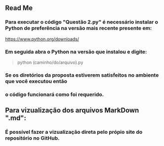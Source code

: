 ## Read Me

### Para executar o código "Questão 2.py" é necessário instalar o Python de preferência na versão mais recente presente em:
https://www.python.org/downloads/

### Em seguida abra o Python na versão que instalou e digite:
> python (caminho/do/arquivo).py

### Se os diretórios da proposta estiverem satisfeitos no ambiente que você executou então
### o código funcionará como foi requerido.

## Para vizualização dos arquivos MarkDown ".md":
### É possível fazer a vizualização direta pelo própio site do repositório no GitHub.
